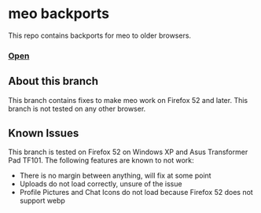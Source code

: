 # meo backports
This repo contains backports for meo to older browsers.

### [Open](https://firefox52.meo-5d3.pages.dev)

## About this branch
This branch contains fixes to make meo work on Firefox 52 and later. This branch is not tested on any other browser.

## Known Issues
This branch is tested on Firefox 52 on Windows XP and Asus Transformer Pad TF101. The following features are known to not work:

- There is no margin between anything, will fix at some point
- Uploads do not load correctly, unsure of the issue
- Profile Pictures and Chat Icons do not load because Firefox 52 does not support webp